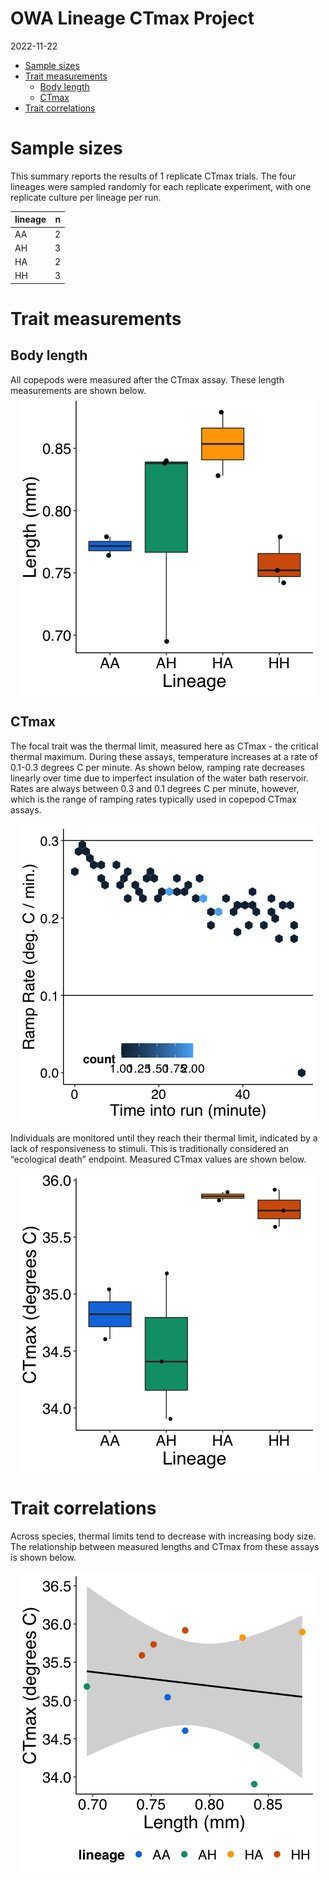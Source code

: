OWA Lineage CTmax Project
================
2022-11-22

-   <a href="#sample-sizes" id="toc-sample-sizes">Sample sizes</a>
-   <a href="#trait-measurements" id="toc-trait-measurements">Trait
    measurements</a>
    -   <a href="#body-length" id="toc-body-length">Body length</a>
    -   <a href="#ctmax" id="toc-ctmax">CTmax</a>
-   <a href="#trait-correlations" id="toc-trait-correlations">Trait
    correlations</a>

# Sample sizes

This summary reports the results of 1 replicate CTmax trials. The four
lineages were sampled randomly for each replicate experiment, with one
replicate culture per lineage per run.

| lineage |   n |
|:--------|----:|
| AA      |   2 |
| AH      |   3 |
| HA      |   2 |
| HH      |   3 |

# Trait measurements

## Body length

All copepods were measured after the CTmax assay. These length
measurements are shown below.
<img src="../Figures/markdown/lineage-lengths-1.png" style="display: block; margin: auto;" />

## CTmax

The focal trait was the thermal limit, measured here as CTmax - the
critical thermal maximum. During these assays, temperature increases at
a rate of 0.1-0.3 degrees C per minute. As shown below, ramping rate
decreases linearly over time due to imperfect insulation of the water
bath reservoir. Rates are always between 0.3 and 0.1 degrees C per
minute, however, which is the range of ramping rates typically used in
copepod CTmax assays.

<img src="../Figures/markdown/ramp-rates-1.png" style="display: block; margin: auto;" />

Individuals are monitored until they reach their thermal limit,
indicated by a lack of responsiveness to stimuli. This is traditionally
considered an “ecological death” endpoint. Measured CTmax values are
shown below.

<img src="../Figures/markdown/lineage-ctmax-1.png" style="display: block; margin: auto;" />

# Trait correlations

Across species, thermal limits tend to decrease with increasing body
size. The relationship between measured lengths and CTmax from these
assays is shown below.

<img src="../Figures/markdown/length-ctmax-1.png" style="display: block; margin: auto;" />
